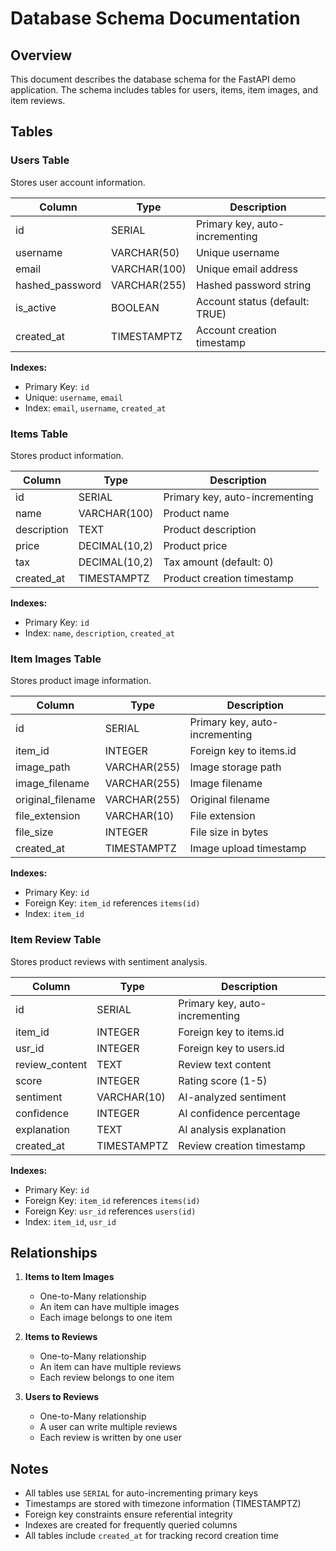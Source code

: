 # Database Schema Documentation

## Overview
This document describes the database schema for the FastAPI demo application. The schema includes tables for users, items, item images, and item reviews.

## Tables

### Users Table
Stores user account information.

| Column | Type | Description |
|--------|------|-------------|
| id | SERIAL | Primary key, auto-incrementing |
| username | VARCHAR(50) | Unique username |
| email | VARCHAR(100) | Unique email address |
| hashed_password | VARCHAR(255) | Hashed password string |
| is_active | BOOLEAN | Account status (default: TRUE) |
| created_at | TIMESTAMPTZ | Account creation timestamp |

**Indexes:**
- Primary Key: `id`
- Unique: `username`, `email`
- Index: `email`, `username`, `created_at`

### Items Table
Stores product information.

| Column | Type | Description |
|--------|------|-------------|
| id | SERIAL | Primary key, auto-incrementing |
| name | VARCHAR(100) | Product name |
| description | TEXT | Product description |
| price | DECIMAL(10,2) | Product price |
| tax | DECIMAL(10,2) | Tax amount (default: 0) |
| created_at | TIMESTAMPTZ | Product creation timestamp |

**Indexes:**
- Primary Key: `id`
- Index: `name`, `description`, `created_at`

### Item Images Table
Stores product image information.

| Column | Type | Description |
|--------|------|-------------|
| id | SERIAL | Primary key, auto-incrementing |
| item_id | INTEGER | Foreign key to items.id |
| image_path | VARCHAR(255) | Image storage path |
| image_filename | VARCHAR(255) | Image filename |
| original_filename | VARCHAR(255) | Original filename |
| file_extension | VARCHAR(10) | File extension |
| file_size | INTEGER | File size in bytes |
| created_at | TIMESTAMPTZ | Image upload timestamp |

**Indexes:**
- Primary Key: `id`
- Foreign Key: `item_id` references `items(id)`
- Index: `item_id`

### Item Review Table
Stores product reviews with sentiment analysis.

| Column | Type | Description |
|--------|------|-------------|
| id | SERIAL | Primary key, auto-incrementing |
| item_id | INTEGER | Foreign key to items.id |
| usr_id | INTEGER | Foreign key to users.id |
| review_content | TEXT | Review text content |
| score | INTEGER | Rating score (1-5) |
| sentiment | VARCHAR(10) | AI-analyzed sentiment |
| confidence | INTEGER | AI confidence percentage |
| explanation | TEXT | AI analysis explanation |
| created_at | TIMESTAMPTZ | Review creation timestamp |

**Indexes:**
- Primary Key: `id`
- Foreign Key: `item_id` references `items(id)`
- Foreign Key: `usr_id` references `users(id)`
- Index: `item_id`, `usr_id`

## Relationships

1. **Items to Item Images**
   - One-to-Many relationship
   - An item can have multiple images
   - Each image belongs to one item

2. **Items to Reviews**
   - One-to-Many relationship
   - An item can have multiple reviews
   - Each review belongs to one item

3. **Users to Reviews**
   - One-to-Many relationship
   - A user can write multiple reviews
   - Each review is written by one user

## Notes

- All tables use `SERIAL` for auto-incrementing primary keys
- Timestamps are stored with timezone information (TIMESTAMPTZ)
- Foreign key constraints ensure referential integrity
- Indexes are created for frequently queried columns
- All tables include `created_at` for tracking record creation time 